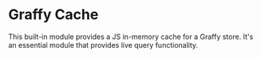 # Graffy Cache

This built-in module provides a JS in-memory cache for a Graffy store. It's an essential module that provides live query functionality.
